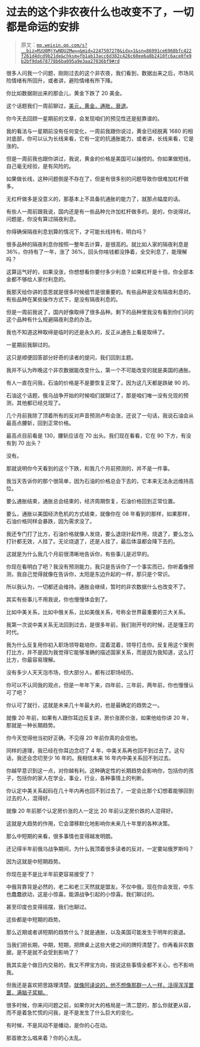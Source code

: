# 过去的这个非农夜什么也改变不了，一切都是命运的安排

> 原文：[`mp.weixin.qq.com/s?__biz=MzU0MjYwNDU2Mw==&mid=2247507270&idx=1&sn=86991ce6960bfc422f261d4dcd9b21de&chksm=fb1ab13acc6d382c426c60ee6a8b2410fc6ace0fe9b2bf9da678778b6ba095a9e3aa27036bf9#rd`](http://mp.weixin.qq.com/s?__biz=MzU0MjYwNDU2Mw==&mid=2247507270&idx=1&sn=86991ce6960bfc422f261d4dcd9b21de&chksm=fb1ab13acc6d382c426c60ee6a8b2410fc6ace0fe9b2bf9da678778b6ba095a9e3aa27036bf9#rd)

很多人问我一个问题，刚刚过去的这个非农夜，我们看到，数据出来之后，市场风险情绪有所回升，或者讲，避险情绪有所下降。 

你比如数据刚出来的那会儿，黄金下跌了 20 美金。 

这个话题我们一周前聊过，[美元，黄金，通胀，衰退](http://mp.weixin.qq.com/s?__biz=MzU3NDc5Nzc0NQ==&mid=2247519459&idx=2&sn=57e87aecfb0360628c1a03d49b1a9f56&chksm=fd2e2e3dca59a72bf5e78846a2473e18837e4de37c7ac4c9b0fcb1a69ed4f608bd0961da38ae&scene=21#wechat_redirect)。 

你今天去回顾一星期前的文章，会发现咱们的预见性还是挺靠谱的。

我的看法与一星期前没有任何变化，一周前我跟你说过，黄金已经脱离 1680 的相对底部，你可以认为长线来看，它有一定的抗通胀能力，或者讲，长线来看，它是涨的。 

但是一周前我也跟你讲过，我说，黄金的价格是美国可以操控的。你如果做短线，自己毫无经验，是有风险的。

如果做长线，这种问题倒是不存在了，但是有很多别的问题导致你很难加杠杆做多。

无杠杆做多是没意义的，那基本上不具备抗通胀的能力了，就那点幅度的话。

有些人一周前跟我说，国内还是有一些品种允许加杠杆做多的。是的，你说得对。问题是，你没有算过隔夜利息。

你得确保隔夜利息划算的情况下，才可能长线持有，明白吗？ 

很多品种的隔夜利息你按照一整年去计算，是很高的。就比如人家的隔夜利息是 36%，你持有了一年，涨了 36%，回头你啥钱都没挣着，全交利息了，能理解吗？ 

这算运气好的，如果没涨，你想想看你要付多少利息？如果杠杆是十倍，你全部本金都不够给人家付利息的。

我那天给你讲的意思就是很多时候细节是很重要的。有些品种是没有隔夜利息的，有些品种在某些操作方式下，是没有隔夜利息的。 

但是一周前我说了，国内好像取缔了很多品种。剩下的品种里我没有看到你们问的这个品种有什么规避隔夜利息的办法。

我也不知道这种取缔是临时的还是永久的，反正从通告上看是取缔了。

一星期前我聊过的。 

这只是顺便回答部分好奇的读者的提问，我们回到主题。 

我并不认为昨晚这个非农数据能改变什么，第一个不可能改变的就是美国的通胀。 

有人一直在问我，石油的价格是不是要恢复正常了。因为这几天都是跌破 90 的。 

石油这个话题，俄乌战争开始的时候咱们就聊过了，那是咱们唯一没有兑现的预测，其他都已经兑现了。

几个月前我除了顶着所有的反对声音预测卢布会涨，还说了一句话，我说石油会从最高点腰斩，回到正常价格。

最高点目前看是 130，腰斩应该在 70 出头。我们现在看看，它在 90 下方，有没有到 70 出头？

没有。

那就说明你今天看到的这个下跌，和我几个月前预测的，并不是一件事。

我当天告诉你的那个很简单，因为石油的价格总会下去的，它本来无法永远维持高位。 

要么通胀结束，通胀总会结束的，经济周期恢复，石油价格回到正常位置。 

要么，通胀以美国经济危机的方式结束，就像你在 08 年看到的那样，如果那样，石油价格同样会暴跌，因为需求没了。

我还专门打了比方，石油价格就像人发烧，要么退烧针起作用，烧退了，要么怎么打针都无效，人挂了。无论烧退了，还是人挂了，最后体温都会降下去的。 

这就是为什么我几个月前很清晰地告诉你，有些事儿是迟早的。

你现在看明白了吧？我没有预测能力，我只是告诉你了一个事实而已，你听着像预测，我自己觉得就像在告诉你，太阳是东边升起的一样，那只是个常识。

所以我认为，一切都还会维持。通胀会继续，暂时的非农数据什么也改变不了。 

其实有些事儿不用我说，你也慢慢体会到了。 

比如中美关系，比如中俄关系，比如美俄关系，号称全世界最重要的三大关系。 

我第一次说中美关系无法回到过去，是很多年前，我们刚开号的时候，还是懂王的时代。

我为什么反复用你初入职场领导栽培你，混着混着，领导打击你。反复用这个案例打比方，并不是因为我觉得它能够准确的描述国家关系，而是因为我知道，这么打比方，你最容易理解。 

没有多少人天天泡市场，但大部分人，都有过职场经历。 

你可以不认同我的观点，但是一年年下来，四年前，三年前，两年前，你也慢慢认可了吧？ 

你认可了就行，这就是未来几十年最大的，也是最确定的趋势之一。 

就像 20 年前，如果有人跟你耳边反复讲，房价涨房价涨，如果他给你讲 20 年，那就是一种长期趋势。 

你今天觉得他当初好正确，不见得 20 年前你真的会信他。

同样的道理，我已经在你耳边念叨了 4 年，中美关系再也回不到过去了。这句话，我还会念叨至少 16 年的。我相信未来 16 年内中美关系回不到过去。 

你越早意识到这一点，对你越有利。这种确定性的长期趋势会影响你，包括你的孩子，包括你的家人在学业，事业，行业，各种事情上的判断。 

你认定中美关系起码在几十年内再也回不到过去了，一定会比那个幻想着能够回到过去的人，混得好。 

就像 20 年前那个认定房价涨的人一定比 20 年前认定房价跌的人混得好。

这就是大趋势的作用，它会潜移默化地影响你未来几十年里的各种决策。 

那么中短期的来看，很多事情也变得越发明朗。 

还记得半年前俄乌战争期间，为什么我顶着很多读者的反对，一定要站俄罗斯吗？ 

因为这就是中短期趋势。 

你现在是不是比半年前更容易接受了？

中俄背靠背是必然的，老二和老三天然就是盟友。不仅中俄，现在你会发现，中东也蠢蠢欲动，这是小惊喜。能源战争引起的小惊喜。我们聊过的。 

甚至印度也变得摇摆，我们也聊过。

这些都是中短期的趋势。

那么近期或者讲短期的趋势什么？就是通胀，以及美国可能发生于明年的衰退。

当我们把长期，中期，短期，把牌桌上这些大佬之间的牌捋清楚了。你再看非农数据，是不是就不会受到影响了？ 

我其实是个做日内交易的，我又不押宝方向，按说这些事情全都不关心，也不影响我。 

但我还是喜欢把思路理清楚。[就像阿译说的，他不想像那群一人一样，活得浑浑噩噩，满脑子浆糊。](http://mp.weixin.qq.com/s?__biz=MzU3NDc5Nzc0NQ==&mid=2247519539&idx=1&sn=da0e3d15504b5585a19cfc2c0ae6060b&chksm=fd2e2fedca59a6fbac513f1f6233abba0b4e1cd9f48adbe6265161175278a02e50bbe6bd59cd&scene=21#wechat_redirect)

很多时候，你来问问题之前，如果你对大的格局是一清二楚的，那么你就更从容，而不是着急忙慌的问我，是不是发生了什么巨大的变化。

有时候，不是风动不是幡动，是你的心在动。

那首歌怎么唱来着？你的心太乱。